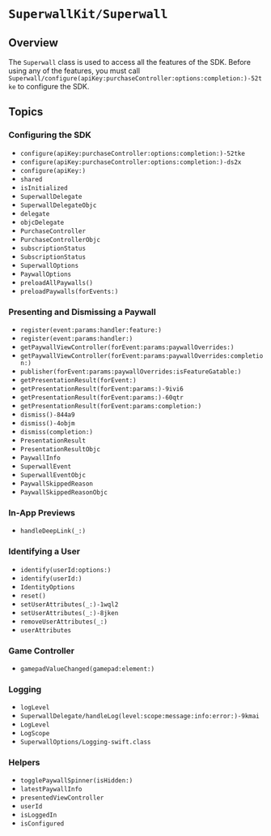 # ``SuperwallKit/Superwall``

## Overview

The ``Superwall`` class is used to access all the features of the SDK. Before using any of the features, you must call ``Superwall/configure(apiKey:purchaseController:options:completion:)-52tke`` to configure the SDK.

## Topics

### Configuring the SDK

- ``configure(apiKey:purchaseController:options:completion:)-52tke``
- ``configure(apiKey:purchaseController:options:completion:)-ds2x``
- ``configure(apiKey:)``
- ``shared``
- ``isInitialized``
- ``SuperwallDelegate``
- ``SuperwallDelegateObjc``
- ``delegate``
- ``objcDelegate``
- ``PurchaseController``
- ``PurchaseControllerObjc``
- ``subscriptionStatus``
- ``SubscriptionStatus``
- ``SuperwallOptions``
- ``PaywallOptions``
- ``preloadAllPaywalls()``
- ``preloadPaywalls(forEvents:)``

### Presenting and Dismissing a Paywall

- ``register(event:params:handler:feature:)``
- ``register(event:params:handler:)``
- ``getPaywallViewController(forEvent:params:paywallOverrides:)``
- ``getPaywallViewController(forEvent:params:paywallOverrides:completion:)``
- ``publisher(forEvent:params:paywallOverrides:isFeatureGatable:)``
- ``getPresentationResult(forEvent:)``
- ``getPresentationResult(forEvent:params:)-9ivi6``
- ``getPresentationResult(forEvent:params:)-60qtr``
- ``getPresentationResult(forEvent:params:completion:)``
- ``dismiss()-844a9``
- ``dismiss()-4objm``
- ``dismiss(completion:)``
- ``PresentationResult``
- ``PresentationResultObjc``
- ``PaywallInfo``
- ``SuperwallEvent``
- ``SuperwallEventObjc``
- ``PaywallSkippedReason``
- ``PaywallSkippedReasonObjc``

### In-App Previews

- ``handleDeepLink(_:)``

### Identifying a User

- ``identify(userId:options:)``
- ``identify(userId:)``
- ``IdentityOptions``
- ``reset()``
- ``setUserAttributes(_:)-1wql2``
- ``setUserAttributes(_:)-8jken``
- ``removeUserAttributes(_:)``
- ``userAttributes``

### Game Controller

- ``gamepadValueChanged(gamepad:element:)``

### Logging

- ``logLevel``
- ``SuperwallDelegate/handleLog(level:scope:message:info:error:)-9kmai``
- ``LogLevel``
- ``LogScope``
- ``SuperwallOptions/Logging-swift.class``

### Helpers
- ``togglePaywallSpinner(isHidden:)``
- ``latestPaywallInfo``
- ``presentedViewController``
- ``userId``
- ``isLoggedIn``
- ``isConfigured``
